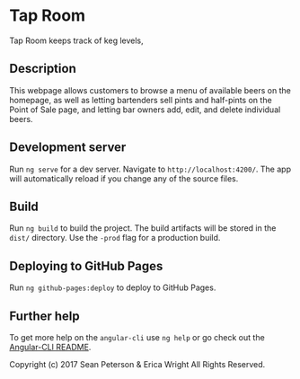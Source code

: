 # Tap Room
Tap Room keeps track of keg levels, 

## Description

This webpage allows customers to browse a menu of available beers on the homepage, as well as letting bartenders sell pints and half-pints on the Point of Sale page, and letting bar owners add, edit, and delete individual beers.

## Development server
Run `ng serve` for a dev server. Navigate to `http://localhost:4200/`. The app will automatically reload if you change any of the source files.

## Build

Run `ng build` to build the project. The build artifacts will be stored in the `dist/` directory. Use the `-prod` flag for a production build.

## Deploying to GitHub Pages

Run `ng github-pages:deploy` to deploy to GitHub Pages.

## Further help

To get more help on the `angular-cli` use `ng help` or go check out the [Angular-CLI README](https://github.com/angular/angular-cli/blob/master/README.md).

Copyright (c) 2017 Sean Peterson & Erica Wright All Rights Reserved.
